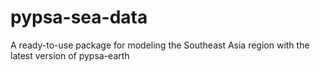# pypsa-sea-data
A ready-to-use package for modeling the Southeast Asia region with the latest version of pypsa-earth
